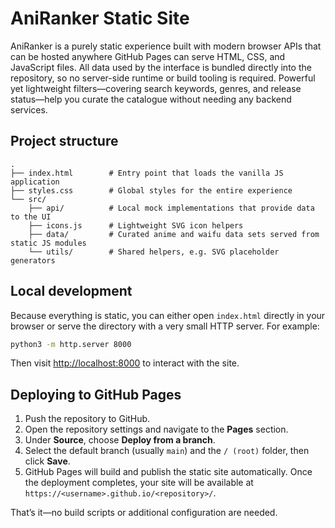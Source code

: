 # AniRanker Static Site

AniRanker is a purely static experience built with modern browser APIs that can be hosted anywhere GitHub Pages can serve HTML, CSS, and JavaScript files. All data used by the interface is bundled directly into the repository, so no server-side runtime or build tooling is required. Powerful yet lightweight filters—covering search keywords, genres, and release status—help you curate the catalogue without needing any backend services.

## Project structure

```
.
├── index.html        # Entry point that loads the vanilla JS application
├── styles.css        # Global styles for the entire experience
└── src/
    ├── api/          # Local mock implementations that provide data to the UI
    ├── icons.js      # Lightweight SVG icon helpers
    ├── data/         # Curated anime and waifu data sets served from static JS modules
    └── utils/        # Shared helpers, e.g. SVG placeholder generators
```

## Local development

Because everything is static, you can either open `index.html` directly in your browser or serve the directory with a very small HTTP server. For example:

```bash
python3 -m http.server 8000
```

Then visit [http://localhost:8000](http://localhost:8000) to interact with the site.

## Deploying to GitHub Pages

1. Push the repository to GitHub.
2. Open the repository settings and navigate to the **Pages** section.
3. Under **Source**, choose **Deploy from a branch**.
4. Select the default branch (usually `main`) and the `/ (root)` folder, then click **Save**.
5. GitHub Pages will build and publish the static site automatically. Once the deployment completes, your site will be available at `https://<username>.github.io/<repository>/`.

That’s it—no build scripts or additional configuration are needed.
